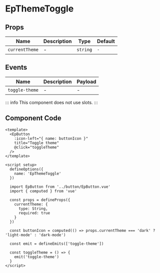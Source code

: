 # EpThemeToggle



## Props
| Name | Description | Type | Default |
|------|-------------|------|---------|
| `currentTheme` | - | `string` | `-` |

## Events
| Name    | Description                 | Payload    |
|---------|-----------------------------|------------|
| `toggle-theme` | - | - |


::: info
This component does not use slots.
:::

## Component Code

```vue
<template>
  <EpButton
    :icon-left="{ name: buttonIcon }"
    title="Toggle theme"
    @click="toggleTheme"
  />
</template>

<script setup>
  defineOptions({
    name: 'EpThemeToggle'
  })

  import EpButton from '../button/EpButton.vue'
  import { computed } from 'vue'

  const props = defineProps({
    currentTheme: {
      type: String,
      required: true
    }
  })

  const buttonIcon = computed(() => props.currentTheme === 'dark' ? 'light-mode' : 'dark-mode')

  const emit = defineEmits(['toggle-theme'])

  const toggleTheme = () => {
    emit('toggle-theme')
  }
</script>

```